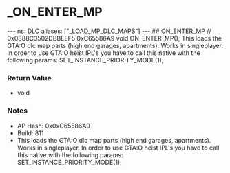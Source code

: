 # _ON_ENTER_MP

--- ns: DLC aliases: ["_LOAD_MP_DLC_MAPS"] --- ## ON_ENTER_MP  // 0x0888C3502DBBEEF5 0xC65586A9 void ON_ENTER_MP();  This loads the GTA:O dlc map parts (high end garages, apartments). Works in singleplayer. In order to use GTA:O heist IPL's you have to call this native with the following params: SET_INSTANCE_PRIORITY_MODE(1);

### Return Value
* void

### Notes
* AP Hash: 0x0xC65586A9
* Build: 811
* This loads the GTA:O dlc map parts (high end garages, apartments).
Works in singleplayer.
In order to use GTA:O heist IPL's you have to call this native with the following params: SET_INSTANCE_PRIORITY_MODE(1);

